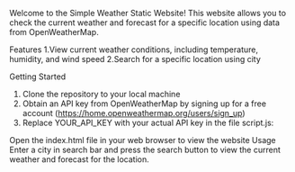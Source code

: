 Welcome to the Simple Weather Static Website! This website allows you to check the current weather and forecast for a specific location using data from OpenWeatherMap.

Features
1.View current weather conditions, including temperature, humidity, and wind speed
2.Search for a specific location using city

Getting Started
1. Clone the repository to your local machine
2. Obtain an API key from OpenWeatherMap by signing up for a free account (https://home.openweathermap.org/users/sign_up)
3. Replace YOUR_API_KEY with your actual API key in the file script.js:

Open the index.html file in your web browser to view the website
Usage
Enter a city in search bar and press the search button to view the current weather and forecast for the location. 
